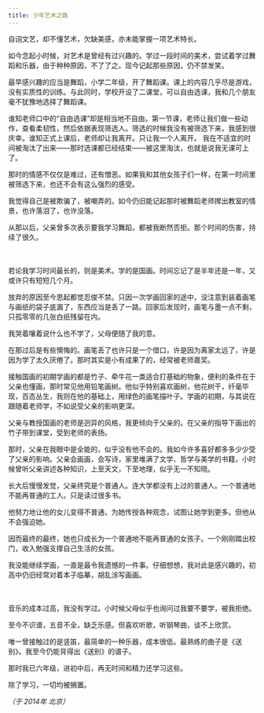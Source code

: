 ```yaml
---
title: 少年艺术之路
---
```


自诩文艺，却不懂艺术，欠缺美感，亦未能掌握一项艺术特长。

如今念起小时候，对艺术是曾经有过兴趣的。学过一段时间的美术，尝试着学过舞蹈和乐器，由于种种原因，不了了之。现今记起那些原因，仍不禁发笑。

最早感兴趣的应当是舞蹈，小学二年级，开了舞蹈课。课上的内容几乎尽是游戏，没有实质性的训练。与此同时，学校开设了二课堂，可以自由选课，我和几个朋友毫不犹豫地选择了舞蹈课。

谁知老师口中的“自由选课”却是相当地不自由。第一节课，老师让我们做一些动作，查看柔韧性，然后依据表现筛选人。筛选的时候我没有被筛选下来，我感到很庆幸。谁知正式上课后，老师却让我离开。只让我一个人离开。
我在不适宜的时间被淘汰了出来——那时选课都已经结束——被这里淘汰，也就是说我无课可上了。

那时的情感不仅仅是难过，还有憎恶。如果我和其他女孩子们一样，在第一时间里被筛选下来，也还不会有这么强烈的感受。

我觉得自己是被欺骗了，被嘲弄的。如今仍旧能记起那时被舞蹈老师撵出教室的情景，也许落泪了，也许没落。

从那以后，父亲曾多次表示要我学习舞蹈，都被我断然否拒。那个时间的伤害，持续了很久。

　 

若论我学习时间最长的，则是美术。学的是国画。时间忘记了是半年还是一年，又或许只有短短几个月。

放弃的原因至今思起都觉忍俊不禁。只因一次学画回家的途中，没注意到装着画笔与画纸的袋子底漏了，东西应当是丢了一路。回家后发现时，画笔与墨一点不剩，只孤零零的几张白纸残留在内。

我哭着嚷着说什么也不学了，父母便随了我的意。

在那过后是有些懊悔的。画笔丢了也许只是一个借口，许是因为离家太远了，许是因为学了太久厌倦了。那时其实是小有成果了的，经常被老师嘉奖。

接触国画的初期学画的都是竹子、牵牛花一类适合打基础的物象，便利的条件在于父亲也懂画，那时常见他用铅笔画树。他似乎特别喜欢画树，他花树干，纤毫毕现，百态丛生，我则在他的基础上，用绿色的画笔描叶子。学画的初期，与其说在跟随着老师学，不如说受父亲的影响更深。

父亲与教授国画的老师是迥异的风格，我更倾向于父亲的。在父亲的指导下画出的竹子带到课堂，受到老师的表扬。

那时，父亲在我眼中是全能的，似乎没有他不会的。我如今许多喜好都多多少少受了父亲的影响。父亲会画画，会写诗，家里堆满了文学、哲学与美学的书籍，小时候曾听父亲讲述各种知识，上至天文，下至地理，似乎无一不知晓。

长大后慢慢发觉，父亲终究是个普通人。连大学都没有上过的普通人。一个普通地不能再普通的工人。只是读过很多书。

他努力地让他的女儿变得不普通，为她传授各种观念，试图让她学到更多。但他从不会强迫她。

因而最终的最终，她也只成长为一个普通地不能再普通的女孩子。一个刚刚踏出校门，收入勉强支撑自己生活的女孩。

我没能继续学画，一直是最令我遗憾的一件事。仔细想想，我对此是感兴趣的，初高中仍旧经常对着本子临摹，胡乱涂写画画。

 　

音乐的成本过高，我没有学过。小时候父母似乎也询问过我要不要学，被我拒绝。

至今不识谱，五音不全，缺乏乐感。但喜欢听歌，听钢琴曲，谈不上欣赏。

唯一曾接触过的是竖笛，最简单的一种乐器，成本很低。最熟练的曲子是《送别》。我至今仍能背得出《送别》的谱子。

那时我已六年级，进初中后，再无时间和精力还学习这些。

除了学习，一切均被搁置。

*（于 2014年 北京）*
